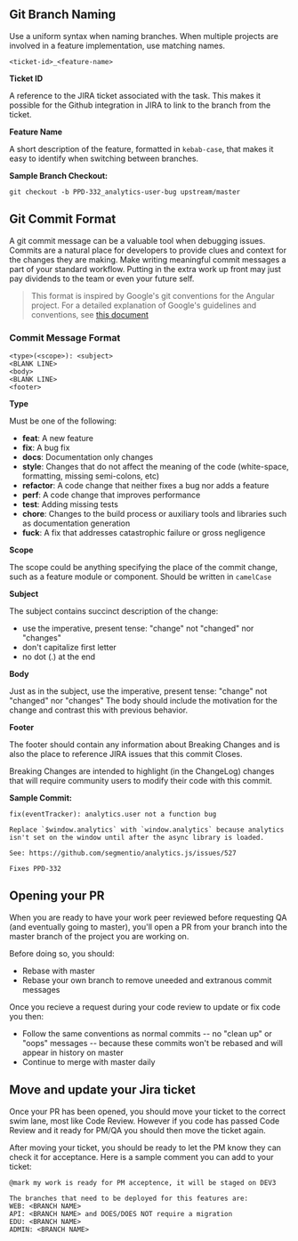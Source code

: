 ## Git Branch Naming

Use a uniform syntax when naming branches. When multiple projects are involved in a feature implementation, use matching names.

```
<ticket-id>_<feature-name>
```

**Ticket ID**

A reference to the JIRA ticket associated with the task. This makes it possible for the Github integration in JIRA to link to the branch from the ticket.

**Feature Name**

A short description of the feature, formatted in `kebab-case`, that makes it easy to identify when switching between branches.

**Sample Branch Checkout:**

```
git checkout -b PPD-332_analytics-user-bug upstream/master
```

## Git Commit Format

A git commit message can be a valuable tool when debugging issues. Commits are a natural place for developers to provide clues and context for the changes they are making. Make writing meaningful commit messages a part of your standard workflow. Putting in the extra work up front may just pay dividends to the team or even your future self.

> This format is inspired by Google's git conventions for the Angular project. For a detailed explanation of Google's guidelines and conventions, see [this document](https://docs.google.com/document/d/1QrDFcIiPjSLDn3EL15IJygNPiHORgU1_OOAqWjiDU5Y/edit)

### Commit Message Format

```
<type>(<scope>): <subject>
<BLANK LINE>
<body>
<BLANK LINE>
<footer>
```

**Type**

Must be one of the following:

* **feat**: A new feature
* **fix**: A bug fix
* **docs**: Documentation only changes
* **style**: Changes that do not affect the meaning of the code (white-space, formatting, missing semi-colons, etc)
* **refactor**: A code change that neither fixes a bug nor adds a feature
* **perf**: A code change that improves performance
* **test**: Adding missing tests
* **chore**: Changes to the build process or auxiliary tools and libraries such as documentation generation
* **fuck**: A fix that addresses catastrophic failure or gross negligence

**Scope**

The scope could be anything specifying the place of the commit change, such as a feature module or component. Should be written in `camelCase`

**Subject**

The subject contains succinct description of the change:

* use the imperative, present tense: "change" not "changed" nor "changes"
* don't capitalize first letter
* no dot (.) at the end

**Body**

Just as in the subject, use the imperative, present tense: "change" not "changed" nor "changes" The body should include the motivation for the change and contrast this with previous behavior.

**Footer**

The footer should contain any information about Breaking Changes and is also the place to reference JIRA issues that this commit Closes.

Breaking Changes are intended to highlight (in the ChangeLog) changes that will require community users to modify their code with this commit.

**Sample Commit:**

```
fix(eventTracker): analytics.user not a function bug

Replace `$window.analytics` with `window.analytics` because analytics isn't set on the window until after the async library is loaded.

See: https://github.com/segmentio/analytics.js/issues/527

Fixes PPD-332
```

## Opening your PR

When you are ready to have your work peer reviewed before requesting QA (and eventually going to master), you'll open a PR from your branch into the master branch of the project you are working on.

Before doing so, you should:
* Rebase with master
* Rebase your own branch to remove uneeded and extranous commit messages

Once you recieve a request during your code review to update or fix code you then:
* Follow the same conventions as normal commits -- no "clean up" or "oops" messages -- because these commits won't be rebased and will appear in history on master
* Continue to merge with master daily

## Move and update your Jira ticket

Once your PR has been opened, you should move your ticket to the correct swim lane, most like Code Review. However if you code has passed Code Review and it ready for PM/QA you should then move the ticket again.

After moving your ticket, you should be ready to let the PM know they can check it for acceptance. Here is a sample comment you can add to your ticket:

```
@mark my work is ready for PM acceptence, it will be staged on DEV3

The branches that need to be deployed for this features are:
WEB: <BRANCH NAME>
API: <BRANCH NAME> and DOES/DOES NOT require a migration
EDU: <BRANCH NAME>
ADMIN: <BRANCH NAME>
```


